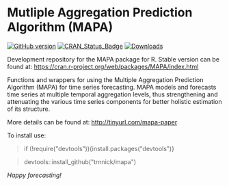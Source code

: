 Mutliple Aggregation Prediction Algorithm (MAPA)
=======
[![GitHub version](https://badge.fury.io/gh/trnnick%2Fmapa.svg)](https://badge.fury.io/gh/trnnick%2Fmapa)
[![CRAN_Status_Badge](http://www.r-pkg.org/badges/version/MAPA?color=blue)](https://CRAN.R-project.org/package=MAPA)
[![Downloads](http://cranlogs.r-pkg.org/badges/MAPA?color=blue)](https://CRAN.R-project.org/package=MAPA)


Development repository for the MAPA package for R.
Stable version can be found at: https://cran.r-project.org/web/packages/MAPA/index.html

Functions and wrappers for using the Multiple Aggregation Prediction Algorithm (MAPA) for time series forecasting. MAPA models and forecasts time series at multiple temporal aggregation levels, thus strengthening and attenuating the various time series components for better holistic estimation of its structure. 

More details can be found at: http://tinyurl.com/mapa-paper


To install use:

> if (!require("devtools")){install.packages("devtools")}

> devtools::install_github("trnnick/mapa")

_Happy forecasting!_
